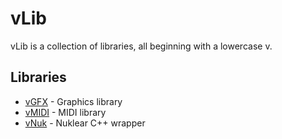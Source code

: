 # vLib
vLib is a collection of libraries, all beginning with a lowercase v.

## Libraries

* [vGFX](https://github.com/AlexanderHoff1996/vLib/tree/master/vGFX) - Graphics library<br>
* [vMIDI](https://github.com/AlexanderHoff1996/vLib/tree/master/vMIDI) - MIDI library<br>
* [vNuk](https://github.com/AlexanderHoff1996/vLib/tree/master/vMIDI) - Nuklear C++ wrapper<br>
